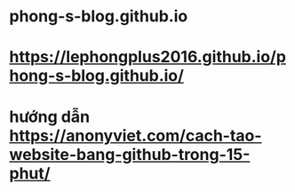# phong-s-blog.github.io

# https://lephongplus2016.github.io/phong-s-blog.github.io/

# hướng dẫn https://anonyviet.com/cach-tao-website-bang-github-trong-15-phut/
